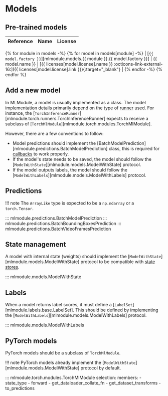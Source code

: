 # Models

## Pre-trained models

| Reference    | Name   | License |
|---------------|---------------|-----------|
{% for module in models -%}
{% for model in models[module] -%}
| [`{{ model.factory }}`][mlmodule.models.{{ module }}.{{ model.factory }}] | {{ model.name }} | [{{ licenses[model.license].name }} :octicons-link-external-16:]({{ licenses[model.license].link }}){:target="_blank"} |
{% endfor -%}
{% endfor %}


## Add a new model

In MLModule, a model is usually implemented as a class.
The model implementation details primarily depend on the type
of [runner](../references/runners.md) used.
For instance, the [`TorchInferenceRunner`][mlmodule.torch.runners.TorchInferenceRunner]
expects to receive a subclass of [`TorchMlModule`][mlmodule.torch.modules.TorchMlModule].

However, there are a few conventions to follow:

- Model predictions should implement the
  [BatchModelPrediction][mlmodule.predictions.BatchModelPrediction] class, this is required for
  [callbacks](../references/callbacks.md) to work properly.
- If the model's state needs to be saved,
  the model should follow the [`ModelWithState`][mlmodule.models.ModelWithState] protocol.
- If the model outputs labels,
  the model should follow the [`ModelWithLabels`][mlmodule.models.ModelWithLabels] protocol.

## Predictions

!!! note
    The `ArrayLike` type is expected to be a `np.ndarray` or a `torch.Tensor`.

::: mlmodule.predictions.BatchModelPrediction
::: mlmodule.predictions.BatchBoundingBoxesPrediction
::: mlmodule.predictions.BatchVideoFramesPrediction


## State management

A model with internal state (weights) should implement the
[`ModelWithState`][mlmodule.models.ModelWithState] protocol
to be compatible with [state stores](../references/stores.md).

::: mlmodule.models.ModelWithState

## Labels

When a model returns label scores, it must define a
[`LabelSet`][mlmodule.labels.base.LabelSet].
This should be defined by implementing the
[`ModelWithLabels`][mlmodule.models.ModelWithLabels]
protocol.

::: mlmodule.models.ModelWithLabels

## PyTorch models

PyTorch models should be a subclass of `TorchMlModule`.

!!! note
    PyTorch models already implement the
    [`ModelWithState`][mlmodule.models.ModelWithState] protocol
    by default.

::: mlmodule.torch.modules.TorchMlModule
    selection:
        members:
            - state_type
            - forward
            - get_dataloader_collate_fn
            - get_dataset_transforms
            - to_predictions
